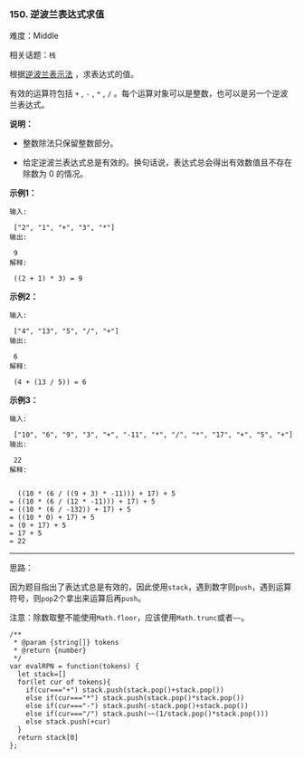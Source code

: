 ### 150. 逆波兰表达式求值

难度：Middle

相关话题：`栈`

根据[逆波兰表示法](https://baike.baidu.com/item/%E9%80%86%E6%B3%A2%E5%85%B0%E5%BC%8F/128437)
，求表达式的值。



有效的运算符包括 `+` , `-` , `*` , `/` 。每个运算对象可以是整数，也可以是另一个逆波兰表达式。



**说明：** 




* 整数除法只保留整数部分。

* 给定逆波兰表达式总是有效的。换句话说，表达式总会得出有效数值且不存在除数为 0 的情况。





**示例1：** 



```
输入:

 ["2", "1", "+", "3", "*"]
输出:

 9
解释:

 ((2 + 1) * 3) = 9
```


**示例2：** 



```
输入:

 ["4", "13", "5", "/", "+"]
输出:

 6
解释:

 (4 + (13 / 5)) = 6
```


**示例3：** 



```
输入:

 ["10", "6", "9", "3", "+", "-11", "*", "/", "*", "17", "+", "5", "+"]
输出:

 22
解释:

 
  ((10 * (6 / ((9 + 3) * -11))) + 17) + 5
= ((10 * (6 / (12 * -11))) + 17) + 5
= ((10 * (6 / -132)) + 17) + 5
= ((10 * 0) + 17) + 5
= (0 + 17) + 5
= 17 + 5
= 22
```



-----

思路：

因为题目指出了表达式总是有效的，因此使用`stack`，遇到数字则`push`，遇到运算符号，则`pop`2个拿出来运算后再`push`。

注意：除数取整不能使用`Math.floor`，应该使用`Math.trunc`或者`~~`。
```
/**
 * @param {string[]} tokens
 * @return {number}
 */
var evalRPN = function(tokens) {
  let stack=[]
  for(let cur of tokens){
    if(cur==="+") stack.push(stack.pop()+stack.pop())
    else if(cur==="*") stack.push(stack.pop()*stack.pop())
    else if(cur==="-") stack.push(-stack.pop()+stack.pop())
    else if(cur==="/") stack.push(~~(1/stack.pop()*stack.pop()))
    else stack.push(+cur)
  }
  return stack[0]
};
```

